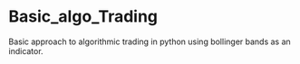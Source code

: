 # Basic_algo_Trading
Basic approach to algorithmic trading in python using bollinger bands as an indicator.
